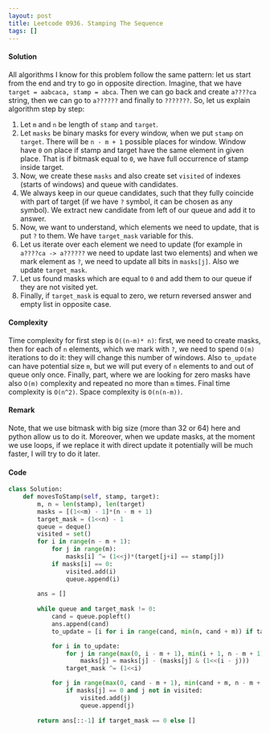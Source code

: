 ```yaml
---
layout: post
title: Leetcode 0936. Stamping The Sequence
tags: []
---
```


#### Solution

All algorithms I know for this problem follow the same pattern: let us start from the end and try to go in opposite direction. Imagine, that we have `target = aabcaca, stamp = abca`. Then we can go back and create `a????ca` string, then we can go to `a??????` and finally to `???????`. So, let us explain algorithm step by step:

1. Let `m` and `n` be length of `stamp` and `target`.
2. Let `masks` be binary masks for every window, when we put `stamp` on `target`. There will be `n - m + 1` possible places for window. Window have `0` on place if stamp and target have the same element in given place. That is if bitmask equal to `0`, we have full occurrence of stamp inside target.
3. Now, we create these `masks` and also create set `visited` of indexes (starts of windows) and queue with candidates.
4. We always keep in our queue candidates, such that they fully coincide with part of target (if we have `?` symbol, it can be chosen as any symbol). We extract new candidate from left of our queue and add it to answer.
5. Now, we want to understand, which elements we need to update, that is put `?` to them. We have `target_mask` variable for this.
6. Let us iterate over each element we need to update (for example in `a????ca -> a??????` we need to update last two elements) and when we mark element as `?`, we need to update all bits in `masks[j]`. Also we update `target_mask`.
7. Let us found masks which are equal to `0` and add them to our queue if they are not visited yet.
8. Finally, if `target_mask` is equal to zero, we return reversed answer and empty list in opposite case. 

#### Complexity
Time complexity for first step is `O((n-m)* n)`: first, we need to create masks, then for each of `n` elements, which we mark with `?`, we need to spend `O(m)` iterations to do it: they will change this number of windows. Also `to_update` can have potential size `m`, but we will put every of `n` elements to and out of queue only once. Finally, part, where we are looking for zero masks have also `O(m)` complexity and repeated no more than `m` times. Final time complexity is `O(n^2)`. Space complexity is `O(n(n-m))`.

#### Remark
Note, that we use bitmask with big size (more than 32 or 64) here and python allow us to do it. Moreover, when we update masks, at the moment we use loops, if we replace it with direct update it potentially will be much faster, I will try to do it later.

#### Code

```python
class Solution:
    def movesToStamp(self, stamp, target):
        m, n = len(stamp), len(target)
        masks = [(1<<m) - 1]*(n - m + 1)
        target_mask = (1<<n) - 1
        queue = deque()
        visited = set()
        for i in range(n - m + 1):
            for j in range(m):
                masks[i] ^= (1<<j)*(target[j+i] == stamp[j])
            if masks[i] == 0:
                visited.add(i)
                queue.append(i)
        
        ans = []
                
        while queue and target_mask != 0:
            cand = queue.popleft()
            ans.append(cand)
            to_update = [i for i in range(cand, min(n, cand + m)) if target_mask & (1<<i)]

            for i in to_update:
                for j in range(max(0, i - m + 1), min(i + 1, n - m + 1)):
                    masks[j] = masks[j] - (masks[j] & (1<<(i - j)))
                target_mask ^= (1<<i)

            for j in range(max(0, cand - m + 1), min(cand + m, n - m + 1)):
                if masks[j] == 0 and j not in visited:
                    visited.add(j)
                    queue.append(j)
        
        return ans[::-1] if target_mask == 0 else []
```

